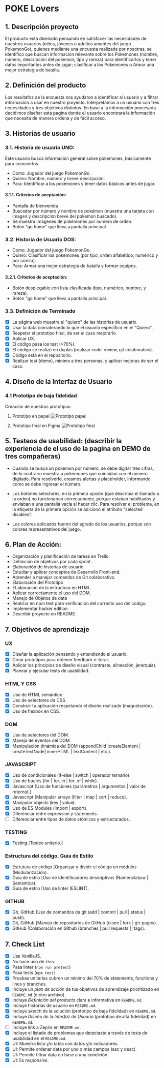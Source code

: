# POKE Lovers

## 1. Descripción proyecto

El producto está diseñado pensando en satisfacer las necesidades de nuestros usuarios (niños, jóvenes o adultos amantes del juego PokemonGo), quienes mediante una encuesta realizada por nosotras, se identifico que buscan información relevante sobre los Pokemones (nombre, número, descripción del pokemon, tipo y rareza) para identificarlos y tener datos importantes antes de jugar; clasificar a los Pokemones o Armar una mejor estrategia de batalla.

## 2. Definición del producto

Los resultafos de la encuesta nos ayudaron a identificar al usuario y a filtrar información a usar en nuestro proyecto. Interpretamos a un usuario con tres necesidades y tres objetivos distintos. En base a la información procesada decidimos diseñar esta pagina donde el usuario encontrará la información que necesita de manera ordena y de fácil acceso.

## 3. Historias de usuario

### 3.1. Historia de usuario UNO:

Este usuario busca información general sobre pokemones, basicamente para conocerlos.

-  Como: Jugador del juego PokemonGo.
-  Quiero: Nombre, número y breve descripción.
-  Para: Identificar a los pokemones y tener datos básicos antes de jugar.

#### 3.1.1. Criterios de aceptación:

-  Pantalla de bienvenida
-  Buscador por número y nombre de pokémon (muestra una tarjeta con imagen y descripción breve del pokemon buscado).
-  Se muestra imágenes de pokemones por numero de orden.
-  Botón "go home" que lleva a pantalla principal.

### 3.2. Historia de Usuario DOS:

-  Como: Jugador del juego PokemonGo.
-  Quiero: Clasificar los pokemones (por tipo, orden alfabético, numérico y por rareza).
-  Para: Armar una mejor estrategia de batalla y formar equipos.

#### 3.2.1. Criterios de aceptación:

-  Botón desplegable con lista clasificada (tipo, numérico, nombre, y rareza).
-  Botón "go home" que lleva a pantalla principal.

### 3.3. Definición de Terminado

-  [x] La página web muestra el "quiero" de las historias de usuario.
-  [x] Usar la data considerando lo que el usuario especificó en el "Quiero".
-  [x] Respetar el prototipo final, de ser el caso mejorarlo.
-  [x] Aplicar UX.
-  [x] El código pasa los test (>70%).
-  [x] El código se realizó en duplas (realizar code-review, git colaborativo).
-  [x] Código está en el repositorio.
-  [x] Realizar test (demo), mínimo a tres personas, y aplicar mejoras de ser el caso.

## 4. Diseño de la Interfaz de Usuario

### 4.1 Prototipo de baja fidelidad

Creación de nuestros prototipos:

1. Prototipo en papel
   ![Prototipo papel](/src/pic/PrototipoPapel2.jpg)

2. Prototipo final en Figma
   ![Prototipo final](/src/pic/prototipofinal.jpg)

## 5. Testeos de usabilidad: (describir la experiencia de el uso de la pagina en DEMO de tres compañeras)

-  Cuando se busca un pokemon por número, se debe digitar tres cifras, de lo contrario muestra a pokemones que coincidan con el número digitado. Para resolverlo, creamos alertas y placeholder, informando como se debe ingresar el número.

-  Los botones selectores, en la primera opción (que describía el llamado a la orden) no funcionaban correctamente, porque estaban habilitados y enviaban a una pantalla vacía al hacer clic. Para resolver el problema, en la etiqueta de la primera opción se adicionó el atributo "selected disabled".
-  Los colores aplicados fueron del agrado de los usuarios, porque son colores representativos del juego.

## 6. Plan de Acción:

-  Organización y planificación de tareas en Trello.
-  Definición de objetivos por cada sprint.
-  Elaboración de historias de usuario.
-  Estudiar y aplicar conceptos de Desarrollo Front-end.
-  Aprender a manejar comandos de Git colaborativo.
-  Elaboración del Prototipo
-  ELaboración de la estructura en HTML.
-  Aplicar correctamente el uso del DOM.
-  Manejo de Objetos de data
-  Realizar en npm test para verificación del correcto uso del codigo.
-  Implementar hacker edition.
-  Describir proyecto en README.

## 7. Objetivos de aprendizaje

### UX

-  [x] Diseñar la aplicación pensando y entendiendo al usuario.
-  [x] Crear prototipos para obtener feedback e iterar.
-  [x] Aplicar los principios de diseño visual (contraste, alineación, jerarquía).
-  [x] Planear y ejecutar tests de usabilidad.

### HTML Y CSS

-  [x] Uso de HTML semántico.
-  [x] Uso de selectores de CSS.
-  [x] Construir tu aplicación respetando el diseño realizado (maquetación).
-  [x] Uso de flexbox en CSS.

### DOM

-  [x] Uso de selectores del DOM.
-  [x] Manejo de eventos del DOM.
-  [x] Manipulación dinámica del DOM (appendChild |createElement | createTextNode| innerHTML | textContent | etc.).

### JAVASCRIPT

-  [x] Uso de condicionales (if-else | switch | operador ternario).
-  [x] Uso de bucles (for | for..in | for..of | while).
-  [x] Javascript [Uso de funciones (parámetros | argumentos | valor de retorno).]
-  [x] Javascript [Manipular arrays (filter | map | sort | reduce).
-  [x] Manipular objects (key | value).
-  [x] Uso de ES Modules (import | export).
-  [x] Diferenciar entre expression y statements.
-  [ ] Diferenciar entre tipos de datos atómicos y estructurados.

### TESTING

-  [x] Testing [Testeo unitario.]

### Estructura del código, Guía de Estilo

-  [x] Estrutura de código [Organizar y dividir el código en módulos (Modularización).
-  [x] Guia de estilo [Uso de identificadores descriptivos (Nomenclatura | Semántica).
-  [x] Guia de estilo [Uso de linter (ESLINT).

### GITHUB

-  [x] Git, GitHub [Uso de comandos de git (add | commit | pull | status | push).
-  [x] Git, GitHub [Manejo de repositorios de GitHub (clone | fork | gh-pages).
-  [x] GitHub [Colaboración en Github (branches | pull requests | |tags).

## 7. Check List

-  [x] Usa VanillaJS.
-  [x] No hace uso de `this`.
-  [x] Pasa linter (`npm run pretest`)
-  [x] Pasa tests (`npm test`)
-  [x] Pruebas unitarias cubren un mínimo del 70% de statements, functions y
       lines y branches.
-  [x] Incluye un _plan de acción_ de tus objetivos de aprendizaje prioritizado en `README.md` (o otro archivo).
-  [x] Incluye _Definición del producto_ clara e informativa en `README.md`.
-  [x] Incluye historias de usuario en `README.md`.
-  [x] Incluye _sketch_ de la solución (prototipo de baja fidelidad) en
       `README.md`.
-  [x] Incluye _Diseño de la Interfaz de Usuario_ (prototipo de alta fidelidad)
       en `README.md`.
-  [ ] Incluye link a Zeplin en `README.md`.
-  [x] Incluye el listado de problemas que detectaste a través de tests de
       usabilidad en el `README.md`.
-  [x] UI: Muestra lista y/o tabla con datos y/o indicadores.
-  [x] UI: Permite ordenar data por uno o más campos (asc y desc).
-  [x] UI: Permite filtrar data en base a una condición.
-  [x] UI: Es _responsive_.
